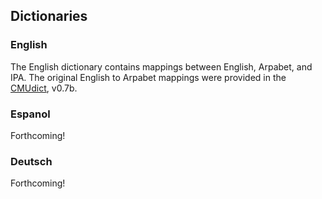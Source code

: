 ## Dictionaries

### English
The English dictionary contains mappings between English, Arpabet, and IPA. The original English to Arpabet mappings were provided in the [CMUdict](http://svn.code.sf.net/p/cmusphinx/code/trunk/cmudict/), v0.7b.

### Espanol
Forthcoming!

### Deutsch
Forthcoming!
